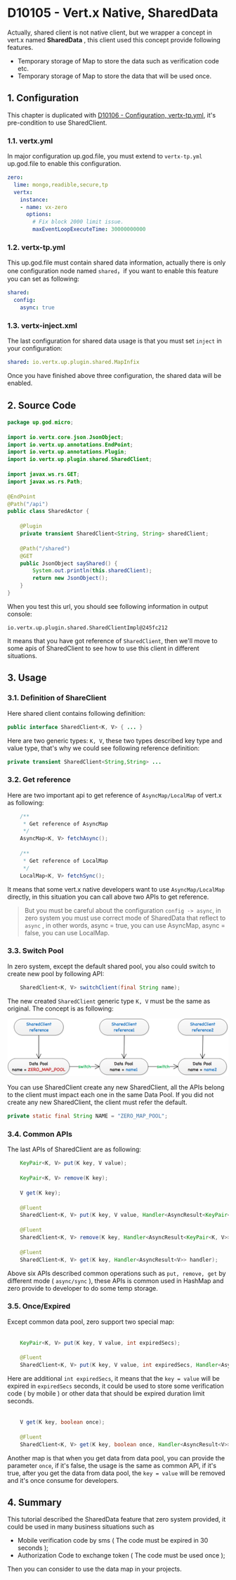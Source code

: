 # D10105 - Vert.x Native, SharedData

Actually, shared client is not native client, but we wrapper a concept in vert.x named **SharedData** , this client used this concept provide following features.

* Temporary storage of Map to store the data such as verification code etc.
* Temporary storage of Map to store the data that will be used once.

## 1. Configuration

This chapter is duplicated with [D10106 - Configuration, vertx-tp.yml](d10106-configuration-vertx-tpyml.md), it's pre-condition to use SharedClient.

### 1.1. vertx.yml

In major configuration up.god.file, you must extend to `vertx-tp.yml` up.god.file to enable this configuration.

```yaml
zero:
  lime: mongo,readible,secure,tp
  vertx:
    instance:
    - name: vx-zero
      options:
        # Fix block 2000 limit issue.
        maxEventLoopExecuteTime: 30000000000
```

### 1.2. vertx-tp.yml

This up.god.file must contain shared data information, actually there is only one configuration node named `shared`，if you want to enable this feature you can set as following:

```yaml
shared:
  config:
    async: true
```

### 1.3. vertx-inject.xml

The last configuration for shared data usage is that you must set `inject` in your configuration:

```yaml
shared: io.vertx.up.plugin.shared.MapInfix
```

Once you have finished above three configuration, the shared data will be enabled.

## 2. Source Code

```java
package up.god.micro;

import io.vertx.core.json.JsonObject;
import io.vertx.up.annotations.EndPoint;
import io.vertx.up.annotations.Plugin;
import io.vertx.up.plugin.shared.SharedClient;

import javax.ws.rs.GET;
import javax.ws.rs.Path;

@EndPoint
@Path("/api")
public class SharedActor {

    @Plugin
    private transient SharedClient<String, String> sharedClient;

    @Path("/shared")
    @GET
    public JsonObject sayShared() {
        System.out.println(this.sharedClient);
        return new JsonObject();
    }
}
```

When you test this url, you should see following information in output console:

```shell
io.vertx.up.plugin.shared.SharedClientImpl@245fc212
```

It means that you have got reference of `SharedClient`, then we'll move to some apis of SharedClient to see how to use this client in different situations.

## 3. Usage

### 3.1. Definition of ShareClient

Here shared client contains following definition:

```java
public interface SharedClient<K, V> { ... }
```

Here are two generic types: `K, V`, these two types described key type and value type, that's why we could see following reference definition:

```java
private transient SharedClient<String,String> ...
```

### 3.2. Get reference

Here are two important api to get reference of `AsyncMap/LocalMap` of vert.x as following:

```java
    /**
     * Get reference of AsyncMap
     */
    AsyncMap<K, V> fetchAsync();

    /**
     * Get reference of LocalMap
     */
    LocalMap<K, V> fetchSync();
```

It means that some vert.x native developers want to use `AsyncMap/LocalMap` directly, in this situation you can call above two APIs to get reference.

> But you must be careful about the configuration `config -> async`, in zero system you must use correct mode of SharedData that reflect to `async` , in other words, async = true, you can use AsyncMap, async = false, you can use LocalMap.

### 3.3. Switch Pool

In zero system, except the default shared pool, you also could switch to create new pool by following API:

```java
    SharedClient<K, V> switchClient(final String name);
```

The new created `SharedClient` generic type `K, V` must be the same as original. The concept is as following:

![](/doc/image/D10105-1.png)

You can use SharedClient create any new SharedClient, all the APIs belong to the client must impact each one in the same Data Pool. If you did not create any new SharedClient, the client must refer the default.

```java
private static final String NAME = "ZERO_MAP_POOL";
```

### 3.4. Common APIs

The last APIs of SharedClient are as following:

```java
    KeyPair<K, V> put(K key, V value);

    KeyPair<K, V> remove(K key);

    V get(K key);

    @Fluent
    SharedClient<K, V> put(K key, V value, Handler<AsyncResult<KeyPair<K, V>>> handler);

    @Fluent
    SharedClient<K, V> remove(K key, Handler<AsyncResult<KeyPair<K, V>>> handler);

    @Fluent
    SharedClient<K, V> get(K key, Handler<AsyncResult<V>> handler);
```

Above six APIs described common operations such as `put, remove, get` by different mode \( `async/sync` \), these APIs is common used in HashMap and zero provide to developer to do some temp storage.

### 3.5. Once/Expired

Except common data pool, zero support two special map:

```java

    KeyPair<K, V> put(K key, V value, int expiredSecs);
    
    @Fluent
    SharedClient<K, V> put(K key, V value, int expiredSecs, Handler<AsyncResult<KeyPair<K, V>>> handler);
```

Here are additional `int expiredSecs`, it means that the `key = value` will be expired in `expiredSecs` seconds, it could be used to store some verification code \( by mobile \) or other data that should be expired duration limit seconds.

```java

    V get(K key, boolean once);
    
    @Fluent
    SharedClient<K, V> get(K key, boolean once, Handler<AsyncResult<V>> handler);
```

Another map is that when you get data from data pool, you can provide the parameter `once`, if it's false, the usage is the same as common API, if it's true, after you get the data from data pool, the `key = value` will be removed and it's once consume for developers.

## 4. Summary

This tutorial described the SharedData feature that zero system provided, it could be used in many business situations such as 

* Mobile verification code by sms \( The code must be expired in 30 seconds \);
* Authorization Code to exchange token \( The code must be used once \);

Then you can consider to use the data map in your projects.




